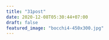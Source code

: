 ```yaml
---
title: "31post"
date: 2020-12-08T05:30:44+07:00
draft: false
featured_image: "bocchi4-450x300.jpg"
---
```


